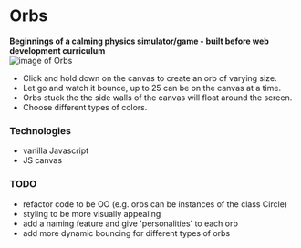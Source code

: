 # Orbs

**Beginnings of a calming physics simulator/game - built before web development curriculum** <br>
![image of Orbs](./minesweeper.jpg)
* Click and hold down on the canvas to create an orb of varying size.
* Let go and watch it bounce, up to 25 can be on the canvas at a time.
* Orbs stuck the the side walls of the canvas will float around the screen.
* Choose different types of colors.

### Technologies
* vanilla Javascript
* JS canvas

### TODO
* refactor code to be OO (e.g. orbs can be instances of the class Circle)
* styling to be more visually appealing
* add a naming feature and give 'personalities' to each orb
* add more dynamic bouncing for different types of orbs
